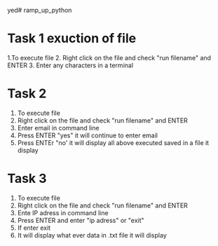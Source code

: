 yed# ramp_up_python


# Task 1 exuction of file

1.To execute file
2. Right click on the file and check "run filename" and ENTER
3. Enter any characters in a terminal

# Task 2
1. To execute file
2. Right click on the file and check "run filename" and ENTER
3. Enter email in command line
4. Press ENTER "yes" it will continue to enter email
5. Press ENTEr "no' it will display all above executed saved in a file it display

# Task 3
1. To execute file
2. Right click on the file and check "run filename" and ENTER
3. Ente IP adress in command line
4. Press ENTER and enter "ip adress" or "exit"
5. If enter exit
6. It will display what ever data in .txt file it will display


